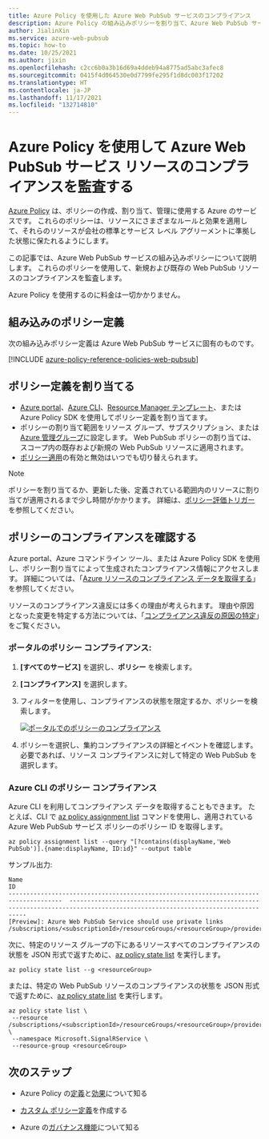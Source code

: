 ```yaml
---
title: Azure Policy を使用した Azure Web PubSub サービスのコンプライアンス
description: Azure Policy の組み込みポリシーを割り当て、Azure Web PubSub サービス リソースのコンプライアンスを監査します。
author: JialinXin
ms.service: azure-web-pubsub
ms.topic: how-to
ms.date: 10/25/2021
ms.author: jixin
ms.openlocfilehash: c2cc6b0a3b16d69a4ddeb94a8775ad5abc3afec8
ms.sourcegitcommit: 0415f4d064530e0d7799fe295f1d8dc003f17202
ms.translationtype: HT
ms.contentlocale: ja-JP
ms.lasthandoff: 11/17/2021
ms.locfileid: "132714810"
---
```

# <a name="audit-compliance-of-azure-web-pubsub-service-resources-using-azure-policy"></a>Azure Policy を使用して Azure Web PubSub サービス リソースのコンプライアンスを監査する

[Azure Policy](../governance/policy/overview.md) は、ポリシーの作成、割り当て、管理に使用する Azure のサービスです。 これらのポリシーは、リソースにさまざまなルールと効果を適用して、それらのリソースが会社の標準とサービス レベル アグリーメントに準拠した状態に保たれるようにします。

この記事では、Azure Web PubSub サービスの組み込みポリシーについて説明します。 これらのポリシーを使用して、新規および既存の Web PubSub リソースのコンプライアンスを監査します。

Azure Policy を使用するのに料金は一切かかりません。

## <a name="built-in-policy-definitions"></a>組み込みのポリシー定義

次の組み込みポリシー定義は Azure Web PubSub サービスに固有のものです。

[!INCLUDE [azure-policy-reference-policies-web-pubsub](../../includes/policy/reference/bycat/policies-web-pubsub.md)]

## <a name="assign-policy-definitions"></a>ポリシー定義を割り当てる

* [Azure portal](../governance/policy/assign-policy-portal.md)、[Azure CLI](../governance/policy/assign-policy-azurecli.md)、[Resource Manager テンプレート](../governance/policy/assign-policy-template.md)、または Azure Policy SDK を使用してポリシー定義を割り当てます。
* ポリシーの割り当て範囲をリソース グループ、サブスクリプション、または [Azure 管理グループ](../governance/management-groups/overview.md)に設定します。 Web PubSub ポリシーの割り当ては、スコープ内の既存および新規の Web PubSub リソースに適用されます。
* [ポリシー適用](../governance/policy/concepts/assignment-structure.md#enforcement-mode)の有効と無効はいつでも切り替えられます。

> [!NOTE]
> ポリシーを割り当てるか、更新した後、定義されている範囲内のリソースに割り当てが適用されるまで少し時間がかかります。 詳細は、[ポリシー評価トリガー](../governance/policy/how-to/get-compliance-data.md#evaluation-triggers)を参照してください。

## <a name="review-policy-compliance"></a>ポリシーのコンプライアンスを確認する

Azure portal、Azure コマンドライン ツール、または Azure Policy SDK を使用し、ポリシー割り当てによって生成されたコンプライアンス情報にアクセスします。 詳細については、「[Azure リソースのコンプライアンス データを取得する](../governance/policy/how-to/get-compliance-data.md)」を参照してください。

リソースのコンプライアンス違反には多くの理由が考えられます。 理由や原因となった変更を特定する方法については、「[コンプライアンス違反の原因の特定](../governance/policy/how-to/determine-non-compliance.md)」をご覧ください。

### <a name="policy-compliance-in-the-portal"></a>ポータルのポリシー コンプライアンス:

1. **[すべてのサービス]** を選択し、**ポリシー** を検索します。
1. **[コンプライアンス]** を選択します。
1. フィルターを使用し、コンプライアンスの状態を限定するか、ポリシーを検索します。
   
    [ ![ポータルでのポリシーのコンプライアンス](./media/howto-monitor-azure-policy/azure-policy-compliance.png) ](./media/howto-monitor-azure-policy/azure-policy-compliance.png#lightbox)
2. ポリシーを選択し、集約コンプライアンスの詳細とイベントを確認します。 必要であれば、リソース コンプライアンスに対して特定の Web PubSub を選択します。

### <a name="policy-compliance-in-the-azure-cli"></a>Azure CLI のポリシー コンプライアンス

Azure CLI を利用してコンプライアンス データを取得することもできます。 たとえば、CLI で [az policy assignment list](/cli/azure/policy/assignment#az_policy_assignment_list) コマンドを使用し、適用されている Azure Web PubSub サービス ポリシーのポリシー ID を取得します。

```azurecli
az policy assignment list --query "[?contains(displayName,'Web PubSub')].{name:displayName, ID:id}" --output table
```

サンプル出力:

```
Name                                                                                   ID
-------------------------------------------------------------------------------------  --------------------------------------------------------------------------------------------------------------------------------
[Preview]: Azure Web PubSub Service should use private links  /subscriptions/<subscriptionId>/resourceGroups/<resourceGroup>/providers/Microsoft.Authorization/policyAssignments/<assignmentId>
```

次に、特定のリソース グループの下にあるリソースすべてのコンプライアンスの状態を JSON 形式で返すために、[az policy state list](/cli/azure/policy/state#az_policy_state_list) を実行します。

```azurecli
az policy state list --g <resourceGroup>
```

または、特定の Web PubSub リソースのコンプライアンスの状態を JSON 形式で返すために、[az policy state list](/cli/azure/policy/state#az_policy_state_list) を実行します。

```azurecli
az policy state list \
 --resource /subscriptions/<subscriptionId>/resourceGroups/<resourceGroup>/providers/Microsoft.SignalRService/WebPubSub/<resourceName> \
 --namespace Microsoft.SignalRService \
 --resource-group <resourceGroup>
```

## <a name="next-steps"></a>次のステップ

* Azure Policy の[定義](../governance/policy/concepts/definition-structure.md)と[効果](../governance/policy/concepts/effects.md)について知る

* [カスタム ポリシー定義](../governance/policy/tutorials/create-custom-policy-definition.md)を作成する

* Azure の[ガバナンス機能](../governance/index.yml)について知る


<!-- LINKS - External -->
[terms-of-use]: https://azure.microsoft.com/support/legal/preview-supplemental-terms/